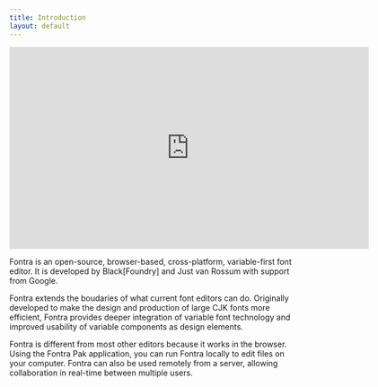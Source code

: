 ```yaml
---
title: Introduction
layout: default
---
```


<div class='text-center py-4'>
<iframe title="vimeo-player" src="https://player.vimeo.com/video/827522961?h=3b3c478228" width="640" height="360" frameborder="0" allowfullscreen=""></iframe>
</div>

Fontra is an open-source, browser-based, cross-platform, variable-first font editor. It is developed by Black[Foundry] and Just van Rossum with support from Google.

Fontra extends the boudaries of what current font editors can do. Originally developed to make the design and production of large CJK fonts more efficient, Fontra provides deeper integration of variable font technology and improved usability of variable components as design elements.

Fontra is different from most other editors because it works in the browser. Using the Fontra Pak application, you can run Fontra locally to edit files on your computer. Fontra can also be used remotely from a server, allowing collaboration in real-time between multiple users.
